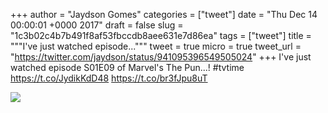 
+++
author = "Jaydson Gomes"
categories = ["tweet"]
date = "Thu Dec 14 00:00:01 +0000 2017"
draft = false
slug = "1c3b02c4b7b491f8af53fbccdb8aee631e7d86ea"
tags = ["tweet"]
title = """I've just watched episode..."""
tweet = true
micro = true
tweet_url = "https://twitter.com/jaydson/status/941095396549505024"
+++
I've just watched episode S01E09 of Marvel's The Pun...! #tvtime https://t.co/JydikKdD48 https://t.co/br3fJpu8uT

![](/images/tweet-media/941095396549505024-DQ9xRgdX0AIkn4b.jpg)